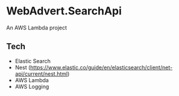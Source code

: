 # WebAdvert.SearchApi
An AWS Lambda project

## Tech
- Elastic Search
- Nest (https://www.elastic.co/guide/en/elasticsearch/client/net-api/current/nest.html)
- AWS Lambda
- AWS Logging
